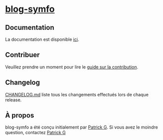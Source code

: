 # [blog-symfo](https://iletaitunefoisun.dev)

## Documentation
La documentation est disponible [ici](https://github.com/patrickg15/blog-symfo/).

## Contribuer
Veuillez prendre un moment pour lire le [guide sur la contribution](CONTRIBUTING.md).

## Changelog
[CHANGELOG.md](CHANGELOG.md) liste tous les changements effectués lors de chaque release.

## À propos
blog-symfo a été conçu initialement par [Patrick G](https://github.com/patrickg15). Si vous avez le moindre question, contactez [Patrick G](mailto:p-guengang@email.com?subject=[Github]%blog-symfo)